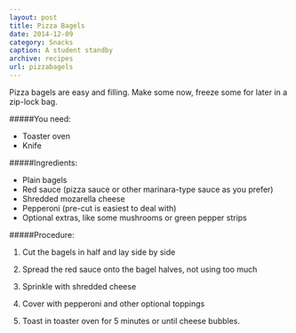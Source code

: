 ```yaml
---
layout: post
title: Pizza Bagels
date: 2014-12-09
category: Snacks
caption: A student standby
archive: recipes
url: pizzabagels
---
```

Pizza bagels are easy and filling. Make some now, freeze some for later in a zip-lock bag.

#####You need:

* Toaster oven
* Knife

#####Ingredients:

* Plain bagels
* Red sauce (pizza sauce or other marinara-type sauce as you prefer)
* Shredded mozarella cheese
* Pepperoni (pre-cut is easiest to deal with)
* Optional extras, like some mushrooms or green pepper strips

#####Procedure:

1. Cut the bagels in half and lay side by side

2. Spread the red sauce onto the bagel halves, not using too much

3. Sprinkle with shredded cheese

4. Cover with pepperoni and other optional toppings

5. Toast in toaster oven for 5 minutes or until cheese bubbles.